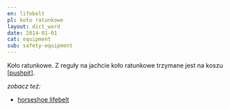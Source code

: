 ```yaml
---
en: lifebelt
pl: koło ratunkowe
layout: dict_word
date: 2014-01-01
cat: equipment
sub: safety-equipment
---
```


Koło ratunkowe. 
Z reguły na jachcie koło ratunkowe trzymane jest na koszu [[pushpit](/dict/pushpit.html)].

*zobacz też:*

* [horseshoe lifebelt](/dict/horseshoe-lifebelt.html)